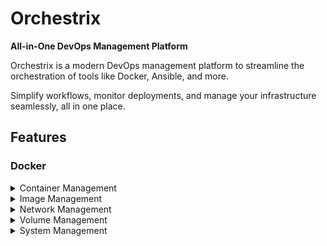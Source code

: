 # Orchestrix
**All-in-One DevOps Management Platform**  

Orchestrix is a modern DevOps management platform to streamline the orchestration of tools like Docker, Ansible, and more. 

Simplify workflows, monitor deployments, and manage your infrastructure seamlessly, all in one place.

## Features
### Docker

<details>
    <summary>Container Management</summary>
    <ul>
        <li><input type="checkbox" checked disabled> List all containers</li>
        <li><input type="checkbox" disabled>Create a container</li>
        <li><input type="checkbox" disabled>Remove a container</li>
        <li><input type="checkbox" checked disabled>Start a container</li>
        <li><input type="checkbox" checked disabled>Stop a container</li>
        <li><input type="checkbox" checked disabled>Restart a container</li>
        <li><input type="checkbox" disabled>Pause a container</li>
        <li><input type="checkbox" disabled>Unpause a container</li>
        <li><input type="checkbox" disabled>Inspect a container</li>
        <li><input type="checkbox" disabled>Get logs of a container</li>
        <li><input type="checkbox" disabled>Get stats of a container</li>
    </ul>
</details>

<details>
    <summary>Image Management</summary>
    <ul>
        <li><input type="checkbox" disabled>List all images</li>
        <li><input type="checkbox" disabled>Pull an image</li>
        <li><input type="checkbox" disabled>Push an image</li>
        <li><input type="checkbox" disabled>Remove an image</li>
        <li><input type="checkbox" disabled>Build an image</li>
        <li><input type="checkbox" disabled>Tag an image</li>
    </ul>
</details>

<details>
    <summary>Network Management</summary>
    <ul>
        <li><input type="checkbox" disabled>List networks</li>
        <li><input type="checkbox" disabled>Create a network</li>
        <li><input type="checkbox" disabled>Remove a network</li>
        <li><input type="checkbox" disabled>Inspect a network</li>
        <li><input type="checkbox" disabled>Connect a container to a network</li>
        <li><input type="checkbox" disabled>Disconnect a container from a network</li>
    </ul>
</details>

<details>
    <summary>Volume Management</summary>
    <ul>
        <li><input type="checkbox" disabled>List volumes</li>
        <li><input type="checkbox" disabled>Create a volume</li>
        <li><input type="checkbox" disabled>Remove a volume</li>
        <li><input type="checkbox" disabled>Inspect a volume</li>
        <li><input type="checkbox" disabled>Mount a volume to a container</li>
    </ul>
</details>

<details>
    <summary>System Management</summary>
    <ul>
        <li><input type="checkbox" disabled>Get Docker version & info</li>
        <li><input type="checkbox" disabled>Prune unused objects</li>
        <li><input type="checkbox" disabled>Monitor events & stats</li>
        <li><input type="checkbox" disabled>Configure Docker settings</li>
    </ul>
</details>